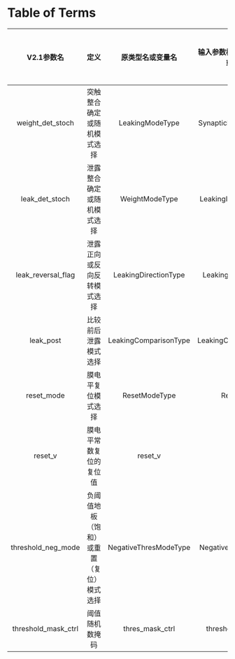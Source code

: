 # Table of Terms

|     V2.1参数名     |                   定义                   |   原类型名或变量名   | 输入参数模型的统一类型名或变量名 | 参数模型导出字典键 |
| :-----------------: | :--------------------------------------: | :-------------------: | :------------------------------: | :----------------: |
|  weight_det_stoch  |        突触整合确定或随机模式选择        |    LeakingModeType    |     SynapticIntegrationMode     |    Same as V2.1    |
|   leak_det_stoch   |        泄露整合确定或随机模式选择        |    WeightModeType    |      LeakingIntegrationMode      |    Same as V2.1    |
| leak_reversal_flag |        泄露正向或反向反转模式选择        | LeakingDirectionType |       LeakingDirectionMode       |    Same as V2.1    |
|      leak_post      |           比较前后泄露模式选择           | LeakingComparisonType |      LeakingComparisonMode      |    Same as V2.1    |
|     reset_mode     |            膜电平复位模式选择            |     ResetModeType     |            ResetMode            |    Same as V2.1    |
|       reset_v       |          膜电平常数复位的复位值          |        reset_v        |             reset_v             |    Same as V2.1    |
| threshold_neg_mode | 负阈值地板（饱和）或重置（复位）模式选择 | NegativeThresModeType |      NegativeThresholdMode      |    Same as V2.1    |
| threshold_mask_ctrl |              阈值随机数掩码              |    thres_mask_ctrl    |       threshold_mask_bits       |    Same as V2.1    |
